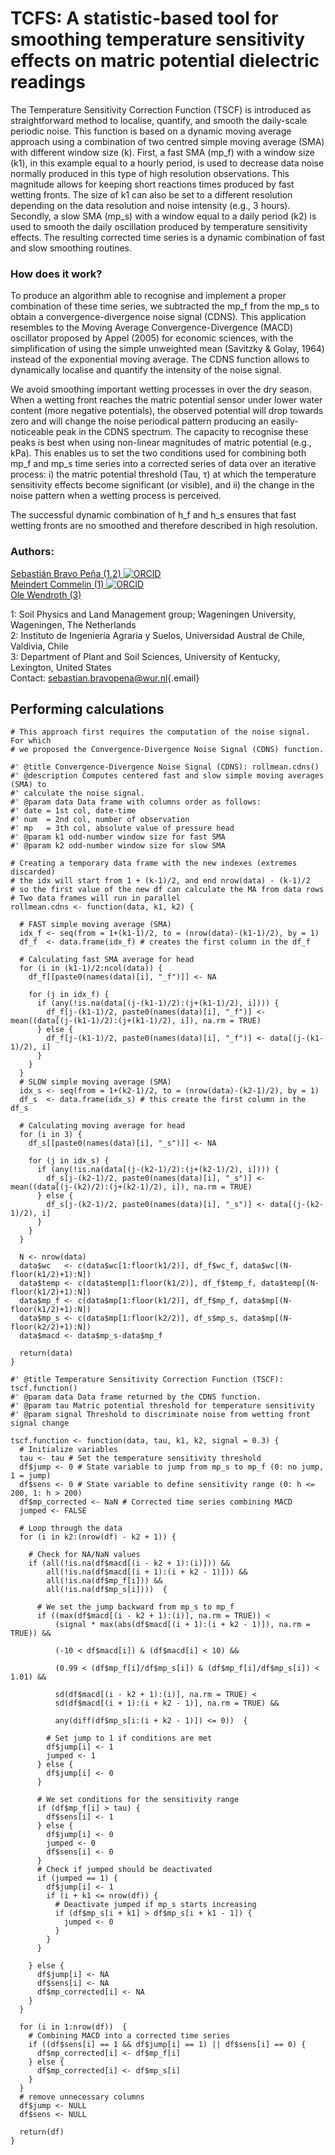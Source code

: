 # TCFS: A statistic-based tool for smoothing temperature sensitivity effects on matric potential dielectric readings

The Temperature Sensitivity Correction Function (TSCF) is introduced as straightforward method to localise, quantify, and smooth the daily-scale periodic noise. This function is based on a dynamic moving average approach using a combination of two centred simple moving average (SMA) with different window size (k). First, a fast SMA (mp_f) with a window size (k1), in this example equal to a hourly period, is used to decrease data noise normally produced in this type of high resolution observations. This magnitude allows for keeping short reactions times produced by fast wetting fronts. The size of k1 can also be set to a different resolution depending on the data resolution and noise intensity (e.g., 3 hours). Secondly, a slow SMA (mp_s) with a window equal to a daily period (k2) is used to smooth the daily oscillation produced by temperature sensitivity effects. The resulting corrected time series is a dynamic combination of fast and slow smoothing routines.

### How does it work?

To produce an algorithm able to recognise and implement a proper combination of these time series, we subtracted the mp_f from the mp_s to obtain a convergence-divergence noise signal (CDNS). This application resembles to the Moving Average Convergence-Divergence (MACD) oscillator proposed by Appel (2005) for economic sciences, with the simplification of using the simple unweighted mean (Savitzky & Golay, 1964) instead of the exponential moving average. The CDNS function allows to dynamically localise and quantify the intensity of the noise signal.

We avoid smoothing important wetting processes in over the dry season. When a wetting front reaches the matric potential sensor under lower water content (more negative potentials), the observed potential will drop towards zero and will change the noise periodical pattern producing an easily-noticeable peak in the CDNS spectrum. The capacity to recognise these peaks is best when using non-linear magnitudes of matric potential (e.g., kPa). This enables us to set the two conditions used for combining both mp_f and mp_s time series into a corrected series of data over an iterative process: i) the matric potential threshold (Tau, τ) at which the temperature sensitivity effects become significant (or visible), and ii) the change in the noise pattern when a wetting process is perceived.

The successful dynamic combination of h_f and h_s ensures that fast wetting fronts are no smoothed and therefore described in high resolution.

### Authors:

[Sebastián Bravo Peña (1,2) ![ORCID](https://orcid.org/sites/default/files/images/orcid_16x16.png)](https://orcid.org/0009-0005-3970-6187)\
[Meindert Commelin (1) ![ORCID](https://orcid.org/sites/default/files/images/orcid_16x16.png)](https://orcid.org/0000-0001-7460-1915)\
[Ole Wendroth (3)](https://scholar.google.com/citations?user=cf-NkNEAAAAJ&hl=en)

1: Soil Physics and Land Management group; Wageningen University, Wageningen, The Netherlands\
2: Instituto de Ingeniería Agraria y Suelos, Universidad Austral de Chile, Valdivia, Chile\
3: Department of Plant and Soil Sciences, University of Kentucky, Lexington, United States\
Contact: [sebastian.bravopena\@wur.nl](mailto:sebastian.bravopena@wur.nl){.email}

## Performing calculations

```{r, include = TRUE, echo = TRUE, eval = FALSE}
# This approach first requires the computation of the noise signal. For which 
# we proposed the Convergence-Divergence Noise Signal (CDNS) function. 

#' @title Convergence-Divergence Noise Signal (CDNS): rollmean.cdns() 
#' @description Computes centered fast and slow simple moving averages (SMA) to 
#' calculate the noise signal. 
#' @param data Data frame with columns order as follows:
#' date = 1st col, date-time
#' num  = 2nd col, number of observation 
#' mp   = 3th col, absolute value of pressure head
#' @param k1 odd-number window size for fast SMA
#' @param k2 odd-number window size for slow SMA

# Creating a temporary data frame with the new indexes (extremes discarded)
# the idx will start from 1 + (k-1)/2, and end nrow(data) - (k-1)/2
# so the first value of the new df can calculate the MA from data rows  
# Two data frames will run in parallel
rollmean.cdns <- function(data, k1, k2) {
  
  # FAST simple moving average (SMA)
  idx_f <- seq(from = 1+(k1-1)/2, to = (nrow(data)-(k1-1)/2), by = 1)
  df_f  <- data.frame(idx_f) # creates the first column in the df_f
  
  # Calculating fast SMA average for head
  for (i in (k1-1)/2:ncol(data)) {
    df_f[[paste0(names(data)[i], "_f")]] <- NA
    
    for (j in idx_f) {
      if (any(!is.na(data[(j-(k1-1)/2):(j+(k1-1)/2), i]))) {
        df_f[j-(k1-1)/2, paste0(names(data)[i], "_f")] <- mean((data[(j-(k1-1)/2):(j+(k1-1)/2), i]), na.rm = TRUE)
      } else {
        df_f[j-(k1-1)/2, paste0(names(data)[i], "_f")] <- data[(j-(k1-1)/2), i]
      }
    }
  }
  # SLOW simple moving average (SMA)
  idx_s <- seq(from = 1+(k2-1)/2, to = (nrow(data)-(k2-1)/2), by = 1)
  df_s  <- data.frame(idx_s) # this create the first column in the df_s
  
  # Calculating moving average for head
  for (i in 3) {
    df_s[[paste0(names(data)[i], "_s")]] <- NA
    
    for (j in idx_s) {
      if (any(!is.na(data[(j-(k2-1)/2):(j+(k2-1)/2), i]))) {
        df_s[j-(k2-1)/2, paste0(names(data)[i], "_s")] <- mean((data[(j-(k2)/2):(j+(k2-1)/2), i]), na.rm = TRUE)
      } else {
        df_s[j-(k2-1)/2, paste0(names(data)[i], "_s")] <- data[(j-(k2-1)/2), i]
      }
    }
  }
  
  N <- nrow(data)
  data$wc   <- c(data$wc[1:floor(k1/2)], df_f$wc_f, data$wc[(N-floor(k1/2)+1):N])
  data$temp <- c(data$temp[1:floor(k1/2)], df_f$temp_f, data$temp[(N-floor(k1/2)+1):N])
  data$mp_f <- c(data$mp[1:floor(k1/2)], df_f$mp_f, data$mp[(N-floor(k1/2)+1):N])
  data$mp_s <- c(data$mp[1:floor(k2/2)], df_s$mp_s, data$mp[(N-floor(k2/2)+1):N])
  data$macd <- data$mp_s-data$mp_f
  
  return(data)
}

#' @title Temperature Sensitivity Correction Function (TSCF): tscf.function()
#' @param data Data frame returned by the CDNS function.
#' @param tau Matric potential threshold for temperature sensitivity
#' @param signal Threshold to discriminate noise from wetting front signal change

tscf.function <- function(data, tau, k1, k2, signal = 0.3) {
  # Initialize variables
  tau <- tau # Set the temperature sensitivity threshold
  df$jump <- 0 # State variable to jump from mp_s to mp_f (0: no jump, 1 = jump)
  df$sens <- 0 # State variable to define sensitivity range (0: h <= 200, 1: h > 200)
  df$mp_corrected <- NaN # Corrected time series combining MACD
  jumped <- FALSE
  
  # Loop through the data
  for (i in k2:(nrow(df) - k2 + 1)) {
    
    # Check for NA/NaN values
    if (all(!is.na(df$macd[(i - k2 + 1):(i)])) &&
        all(!is.na(df$macd[(i + 1):(i + k2 - 1)])) &&
        all(!is.na(df$mp_f[i])) &&
        all(!is.na(df$mp_s[i])))  {
      
      # We set the jump backward from mp_s to mp_f
      if ((max(df$macd[(i - k2 + 1):(i)], na.rm = TRUE)) < 
          (signal * max(abs(df$macd[(i + 1):(i + k2 - 1)]), na.rm = TRUE)) &&
          
          (-10 < df$macd[i]) & (df$macd[i] < 10) &&
          
          (0.99 < (df$mp_f[i]/df$mp_s[i]) & (df$mp_f[i]/df$mp_s[i]) < 1.01) &&
          
          sd(df$macd[(i - k2 + 1):(i)], na.rm = TRUE) < 
          sd(df$macd[(i + 1):(i + k2 - 1)], na.rm = TRUE) &&
          
          any(diff(df$mp_s[i:(i + k2 - 1)]) <= 0))  {
        
        # Set jump to 1 if conditions are met
        df$jump[i] <- 1
        jumped <- 1
      } else {
        df$jump[i] <- 0 
      }  
      
      # We set conditions for the sensitivity range
      if (df$mp_f[i] > tau) {
        df$sens[i] <- 1 
      } else {
        df$jump[i] <- 0
        jumped <- 0
        df$sens[i] <- 0 
      }
      # Check if jumped should be deactivated
      if (jumped == 1) {
        df$jump[i] <- 1
        if (i + k1 <= nrow(df)) {
          # Deactivate jumped if mp_s starts increasing
          if (df$mp_s[i + k1] > df$mp_s[i + k1 - 1]) {
            jumped <- 0
          }
        }
      }
      
    } else {
      df$jump[i] <- NA
      df$sens[i] <- NA
      df$mp_corrected[i] <- NA
    }
  }

  for (i in 1:nrow(df))  {
    # Combining MACD into a corrected time series
    if ((df$sens[i] == 1 && df$jump[i] == 1) || df$sens[i] == 0) {
      df$mp_corrected[i] <- df$mp_f[i]
    } else {
      df$mp_corrected[i] <- df$mp_s[i]
    }
  }
  # remove unnecessary columns
  df$jump <- NULL
  df$sens <- NULL
  
  return(df)
}
```
